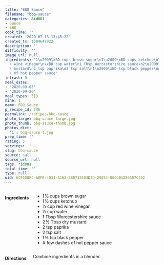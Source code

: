 ```yaml
---
title: "BBQ Sauce"
filename: "bbq-sauce"
categories: &id001
- Sauce
- BBQ
cook_time: ''
created: '2020-07-13 13:45:22'
created_ts: 1594647922
description: ''
difficulty: ''
image_url: null
ingredients: "1\u2009\xBD cups brown sugar\n1\u2009\xBD cups ketchup\n\xBD cup red\
  \ wine vinegar\n\xBD cup water\n1 Tbsp Worcestershire sauce\n2\u2009\xBD Tbsp dry\
  \ mustard\n2 tsp paprika\n2 tsp salt\n1\u2009\xBD tsp black pepper\nA few dashes\
  \ of hot pepper sauce"
intrash: 0
meal_dates:
- '2020-09-03'
- '2020-09-20'
meal_types: 3|3
mine: 1
name: BBQ Sauce
p_recipe_id: 246
permalink: /recipes/bbq-sauce
photo_large: bbq-sauce-large.jpg
photo_thumb: bbq-sauce-thumb.jpg
photos_dict:
  '1': bbq-sauce-1.jpg
prep_time: ''
rating: 5
servings: ''
slug: bbq-sauce
source: null
source_url: null
tags: *id001
total_time: ''
type: null
uid: 6CF0D8FC-A8FE-4D31-A163-38D715503D3D-29053-000401226697C402
---
```

<div class="large-8 medium-7 columns" id="writeup">	</div><!-- #writeup -->
</div><!-- #row-one -->
<div class="row" id="row-two">	<div class="medium-4 small-5 columns" id="ingredients"><h4>Ingredients</h4><div class="box box-ingredients content"><ul>
<li>1 ½ cups brown sugar</li>
<li>1 ½ cups ketchup</li>
<li>½ cup red wine vinegar</li>
<li>½ cup water</li>
<li>1 Tbsp Worcestershire sauce</li>
<li>2 ½ Tbsp dry mustard</li>
<li>2 tsp paprika</li>
<li>2 tsp salt</li>
<li>1 ½ tsp black pepper</li>
<li>A few dashes of hot pepper sauce</li>
</ul>
</div>	</div>	<div class="medium-6 small-7 columns" id="directions"><h4>Directions</h4><div class="box box-directions content"><p>Combine ingredients in a blender.</p>
</div>	</div>